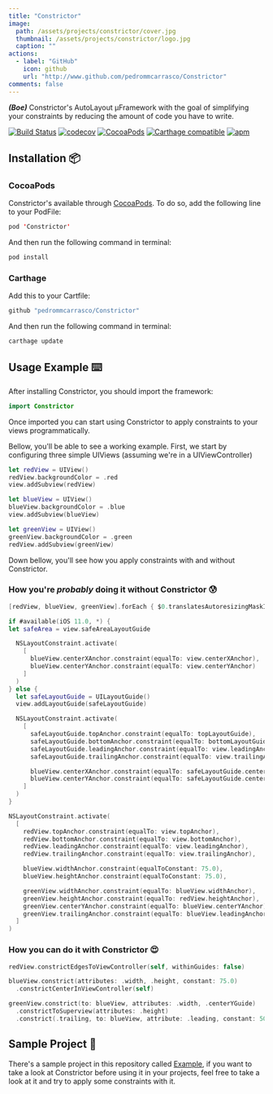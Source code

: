 ```yaml
---
title: "Constrictor"
image: 
  path: /assets/projects/constrictor/cover.jpg
  thumbnail: /assets/projects/constrictor/logo.jpg
  caption: ""
actions:
  - label: "GitHub"
    icon: github
    url: "http://www.github.com/pedrommcarrasco/Constrictor"
comments: false
---
```


***(Boe)*** Constrictor's AutoLayout µFramework with the goal of simplifying your constraints by reducing the amount of code you have to write.

[![Build Status](https://travis-ci.org/pedrommcarrasco/Constrictor.svg?branch=master)](https://travis-ci.org/pedrommcarrasco/Constrictor) 
[![codecov](https://codecov.io/gh/pedrommcarrasco/Constrictor/branch/master/graph/badge.svg)](https://codecov.io/gh/pedrommcarrasco/Constrictor)
[![CocoaPods](https://img.shields.io/cocoapods/v/Constrictor.svg)](https://cocoapods.org/pods/Constrictor)
[![Carthage compatible](https://img.shields.io/badge/Carthage-compatible-4BC51D.svg?style=flat)](https://github.com/Carthage/Carthage)
[![apm](https://img.shields.io/apm/l/vim-mode.svg)](https://github.com/pedrommcarrasco/Constrictor/blob/master/LICENSE)


## Installation 📦 

### CocoaPods
Constrictor's available through [CocoaPods](https://cocoapods.org/pods/Constrictor). To do so, add the following line to your PodFile:

```swift
pod 'Constrictor'
```
And then run the following command in terminal:

```swift
pod install
```


### Carthage

Add this to your Cartfile:

```swift
github "pedrommcarrasco/Constrictor"
```

And then run the following command in terminal:

```swift
carthage update
```


## Usage Example ⌨️ 

After installing Constrictor, you should import the framework:

```swift
import Constrictor
```

Once imported you can start using Constrictor to apply constraints to your views programmatically.

Bellow, you'll be able to see a working example. First, we start by configuring three simple UIViews (assuming we're in a UIViewController)

```swift
let redView = UIView()
redView.backgroundColor = .red
view.addSubview(redView)

let blueView = UIView()
blueView.backgroundColor = .blue    
view.addSubview(blueView)

let greenView = UIView()
greenView.backgroundColor = .green    
redView.addSubview(greenView)
```

Down bellow, you'll see how you apply constraints with and without Constrictor.


### How you're *probably* doing it without Constrictor 😰

```swift
[redView, blueView, greenView].forEach { $0.translatesAutoresizingMaskIntoConstraints = false }

if #available(iOS 11.0, *) {
let safeArea = view.safeAreaLayoutGuide

  NSLayoutConstraint.activate(
    [
      blueView.centerXAnchor.constraint(equalTo: view.centerXAnchor),
      blueView.centerYAnchor.constraint(equalTo: view.centerYAnchor)
    ]
  ) 
} else {
  let safeLayoutGuide = UILayoutGuide()
  view.addLayoutGuide(safeLayoutGuide)

  NSLayoutConstraint.activate(
    [
      safeLayoutGuide.topAnchor.constraint(equalTo: topLayoutGuide),
      safeLayoutGuide.bottomAnchor.constraint(equalTo: bottomLayoutGuide),
      safeLayoutGuide.leadingAnchor.constraint(equalTo: view.leadingAnchor),
      safeLayoutGuide.trailingAnchor.constraint(equalTo: view.trailingAnchor),

      blueView.centerXAnchor.constraint(equalTo: safeLayoutGuide.centerXAnchor),
      blueView.centerYAnchor.constraint(equalTo: safeLayoutGuide.centerYAnchor)
    ]
  ) 
}

NSLayoutConstraint.activate(
  [
    redView.topAnchor.constraint(equalTo: view.topAnchor),
    redView.bottomAnchor.constraint(equalTo: view.bottomAnchor),
    redView.leadingAnchor.constraint(equalTo: view.leadingAnchor),
    redView.trailingAnchor.constraint(equalTo: view.trailingAnchor),

    blueView.widthAnchor.constraint(equalToConstant: 75.0),
    blueView.heightAnchor.constraint(equalToConstant: 75.0),

    greenView.widthAnchor.constraint(equalTo: blueView.widthAnchor),
    greenView.heightAnchor.constraint(equalTo: redView.heightAnchor),
    greenView.centerYAnchor.constraint(equalTo: blueView.centerYAnchor),
    greenView.trailingAnchor.constraint(equalTo: blueView.leadingAnchor, constant: 50.0)
  ]
)
```


### How you can do it with Constrictor 😍

```swift
redView.constrictEdgesToViewController(self, withinGuides: false)

blueView.constrict(attributes: .width, .height, constant: 75.0)
  .constrictCenterInViewController(self)

greenView.constrict(to: blueView, attributes: .width, .centerYGuide)
  .constrictToSuperview(attributes: .height)
  .constrict(.trailing, to: blueView, attribute: .leading, constant: 50.0)
```


##  Sample Project 📲

There's a sample project in this repository called [Example](https://github.com/pedrommcarrasco/Constrictor/tree/master/Example), if you want to take a look at Constrictor before using it in your projects, feel free to take a look at it and try to apply some constraints with it.
